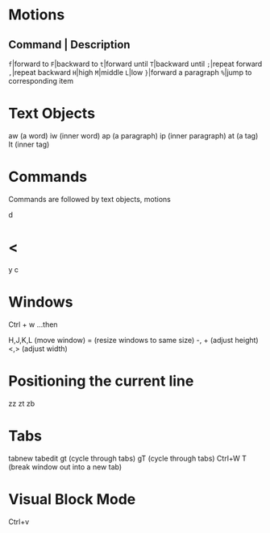 # Motions
Command | Description
---------------------------------
`f`|forward to
`F`|backward to
`t`|forward until
`T`|backward until
`;`|repeat forward
`,`|repeat backward
`H`|high
`M`|middle
`L`|low
`}`|forward a paragraph
`%`|jump to corresponding item

# Text Objects
aw (a word)
iw (inner word)
ap (a paragraph)
ip (inner paragraph)
at (a tag)
It (inner tag)

# Commands
Commands are followed by text objects, motions

d
>
<
=
y
c

# Windows 
Ctrl + w …then

H,J,K,L (move window)
= (resize windows to same size)
-, + (adjust height)
<,> (adjust width)


# Positioning the current line
zz
zt
zb

# Tabs

tabnew
tabedit
gt (cycle through tabs)
gT (cycle through tabs)
Ctrl+W T (break window out into a new tab)

# Visual Block Mode
Ctrl+v
